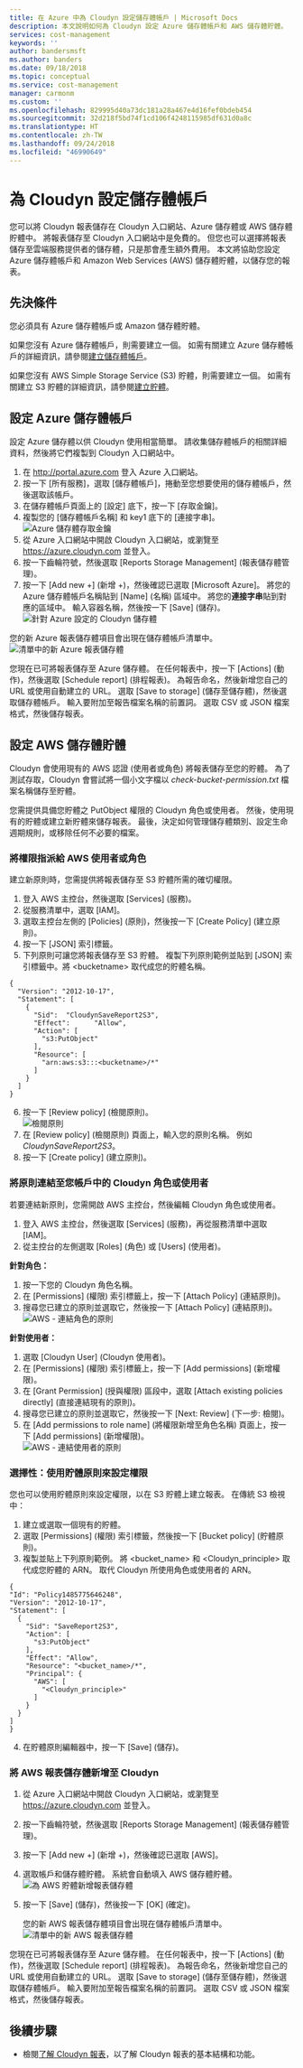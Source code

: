 ```yaml
---
title: 在 Azure 中為 Cloudyn 設定儲存體帳戶 | Microsoft Docs
description: 本文說明如何為 Cloudyn 設定 Azure 儲存體帳戶和 AWS 儲存體貯體。
services: cost-management
keywords: ''
author: bandersmsft
ms.author: banders
ms.date: 09/18/2018
ms.topic: conceptual
ms.service: cost-management
manager: carmonm
ms.custom: ''
ms.openlocfilehash: 829995d40a73dc181a28a467e4d16fef0bdeb454
ms.sourcegitcommit: 32d218f5bd74f1cd106f4248115985df631d0a8c
ms.translationtype: HT
ms.contentlocale: zh-TW
ms.lasthandoff: 09/24/2018
ms.locfileid: "46990649"
---
```

# <a name="configure-storage-accounts-for-cloudyn"></a>為 Cloudyn 設定儲存體帳戶

<!--- intent: As a Cloudyn user, I want to configure Cloudyn to use my cloud service provider storage account to store my reports. -->

您可以將 Cloudyn 報表儲存在 Cloudyn 入口網站、Azure 儲存體或 AWS 儲存體貯體中。 將報表儲存至 Cloudyn 入口網站中是免費的。 但您也可以選擇將報表儲存至雲端服務提供者的儲存體，只是那會產生額外費用。 本文將協助您設定 Azure 儲存體帳戶和 Amazon Web Services (AWS) 儲存體貯體，以儲存您的報表。

## <a name="prerequisites"></a>先決條件

您必須具有 Azure 儲存體帳戶或 Amazon 儲存體貯體。

如果您沒有 Azure 儲存體帳戶，則需要建立一個。 如需有關建立 Azure 儲存體帳戶的詳細資訊，請參閱[建立儲存體帳戶](../storage/common/storage-quickstart-create-account.md)。

如果您沒有 AWS Simple Storage Service (S3) 貯體，則需要建立一個。 如需有關建立 S3 貯體的詳細資訊，請參閱[建立貯體](https://docs.aws.amazon.com/AmazonS3/latest/gsg/CreatingABucket.html)。

## <a name="configure-your-azure-storage-account"></a>設定 Azure 儲存體帳戶

設定 Azure 儲存體以供 Cloudyn 使用相當簡單。 請收集儲存體帳戶的相關詳細資料，然後將它們複製到 Cloudyn 入口網站中。

1. 在 http://portal.azure.com 登入 Azure 入口網站。
2. 按一下 [所有服務]，選取 [儲存體帳戶]，捲動至您想要使用的儲存體帳戶，然後選取該帳戶。
3. 在儲存體帳戶頁面上的 [設定] 底下，按一下 [存取金鑰]。
4. 複製您的 [儲存體帳戶名稱] 和 key1 底下的 [連接字串]。  
![Azure 儲存體存取金鑰](./media/storage-accounts/azure-storage-access-keys.png)  
5. 從 Azure 入口網站中開啟 Cloudyn 入口網站，或瀏覽至 https://azure.cloudyn.com 並登入。
6. 按一下齒輪符號，然後選取 [Reports Storage Management] \(報表儲存體管理\)。
7. 按一下 [Add new +] \(新增 +\)，然後確認已選取 [Microsoft Azure]。 將您的 Azure 儲存體帳戶名稱貼到 [Name] \(名稱\) 區域中。 將您的**連接字串**貼到對應的區域中。 輸入容器名稱，然後按一下 [Save] \(儲存\)。  
![針對 Azure 設定的 Cloudyn 儲存體](./media/storage-accounts/azure-cloudyn-storage.png)

  您的新 Azure 報表儲存體項目會出現在儲存體帳戶清單中。  
    ![清單中的新 Azure 報表儲存體](./media/storage-accounts/azure-storage-entry.png)


您現在已可將報表儲存至 Azure 儲存體。 在任何報表中，按一下 [Actions] \(動作\)，然後選取 [Schedule report] \(排程報表\)。 為報告命名，然後新增您自己的 URL 或使用自動建立的 URL。 選取 [Save to storage] \(儲存至儲存體\)，然後選取儲存體帳戶。 輸入要附加至報告檔案名稱的前置詞。 選取 CSV 或 JSON 檔案格式，然後儲存報表。

## <a name="configure-an-aws-storage-bucket"></a>設定 AWS 儲存體貯體

Cloudyn 會使用現有的 AWS 認證 (使用者或角色) 將報表儲存至您的貯體。 為了測試存取，Cloudyn 會嘗試將一個小文字檔以 _check-bucket-permission.txt_ 檔案名稱儲存至貯體。

您需提供具備您貯體之 PutObject 權限的 Cloudyn 角色或使用者。 然後，使用現有的貯體或建立新貯體來儲存報表。 最後，決定如何管理儲存體類別、設定生命週期規則，或移除任何不必要的檔案。

###  <a name="assign-permissions-to-your-aws-user-or-role"></a>將權限指派給 AWS 使用者或角色

建立新原則時，您需提供將報表儲存至 S3 貯體所需的確切權限。

1. 登入 AWS 主控台，然後選取 [Services] \(服務\)。
2. 從服務清單中，選取 [IAM]。
3. 選取主控台左側的 [Policies] \(原則\)，然後按一下 [Create Policy] \(建立原則\)。
4. 按一下 [JSON] 索引標籤。
5. 下列原則可讓您將報表儲存至 S3 貯體。 複製下列原則範例並貼到 [JSON] 索引標籤中。將 &lt;bucketname&gt; 取代成您的貯體名稱。

  ```
{
    "Version": "2012-10-17",
    "Statement": [
      {
        "Sid":  "CloudynSaveReport2S3",
        "Effect":      "Allow",
        "Action": [
          "s3:PutObject"
        ],
        "Resource": [
          "arn:aws:s3:::<bucketname>/*"
        ]
      }
    ]
}
```

6. 按一下 [Review policy] \(檢閱原則\)。  
    ![檢閱原則](./media/storage-accounts/aws-policy.png)  
7. 在 [Review policy] \(檢閱原則\) 頁面上，輸入您的原則名稱。 例如 _CloudynSaveReport2S3_。
8. 按一下 [Create policy] \(建立原則\)。

### <a name="attach-the-policy-to-a-cloudyn-role-or-user-in-your-account"></a>將原則連結至您帳戶中的 Cloudyn 角色或使用者

若要連結新原則，您需開啟 AWS 主控台，然後編輯 Cloudyn 角色或使用者。

1. 登入 AWS 主控台，然後選取 [Services] \(服務\)，再從服務清單中選取 [IAM]。
2. 從主控台的左側選取 [Roles] \(角色\) 或 [Users] \(使用者\)。

**針對角色：**

  1. 按一下您的 Cloudyn 角色名稱。
  2. 在 [Permissions] \(權限\) 索引標籤上，按一下 [Attach Policy] \(連結原則\)。
  3. 搜尋您已建立的原則並選取它，然後按一下 [Attach Policy] \(連結原則\)。
    ![AWS - 連結角色的原則](./media/storage-accounts/aws-attach-policy-role.png)

**針對使用者：**

1. 選取 [Cloudyn User] \(Cloudyn 使用者\)。
2. 在 [Permissions] \(權限\) 索引標籤上，按一下 [Add permissions] \(新增權限\)。
3. 在 [Grant Permission] \(授與權限\) 區段中，選取 [Attach existing policies directly] \(直接連結現有的原則\)。
4. 搜尋您已建立的原則並選取它，然後按一下 [Next: Review] \(下一步: 檢閱\)。
5. 在 [Add permissions to role name] \(將權限新增至角色名稱\) 頁面上，按一下 [Add permissions] \(新增權限\)。  
    ![AWS - 連結使用者的原則](./media/storage-accounts/aws-attach-policy-user.png)


### <a name="optional-set-permission-with-bucket-policy"></a>選擇性：使用貯體原則來設定權限

您也可以使用貯體原則來設定權限，以在 S3 貯體上建立報表。 在傳統 S3 檢視中：

1. 建立或選取一個現有的貯體。
2. 選取 [Permissions] \(權限\) 索引標籤，然後按一下 [Bucket policy] \(貯體原則\)。
3. 複製並貼上下列原則範例。 將 &lt;bucket\_name&gt; 和 &lt;Cloudyn\_principle&gt; 取代成您貯體的 ARN。 取代 Cloudyn 所使用角色或使用者的 ARN。

  ```
{
  "Id": "Policy1485775646248",
  "Version": "2012-10-17",
  "Statement": [
    {
      "Sid": "SaveReport2S3",
      "Action": [
        "s3:PutObject"
      ],
      "Effect": "Allow",
      "Resource": "<bucket_name>/*",
      "Principal": {
        "AWS": [
          "<Cloudyn_principle>"
        ]
      }
    }
  ]
}
```

4. 在貯體原則編輯器中，按一下 [Save] \(儲存\)。

### <a name="add-aws-report-storage-to-cloudyn"></a>將 AWS 報表儲存體新增至 Cloudyn

1. 從 Azure 入口網站中開啟 Cloudyn 入口網站，或瀏覽至 https://azure.cloudyn.com 並登入。
2. 按一下齒輪符號，然後選取 [Reports Storage Management] \(報表儲存體管理\)。
3. 按一下 [Add new +] \(新增 +\)，然後確認已選取 [AWS]。
4. 選取帳戶和儲存體貯體。 系統會自動填入 AWS 儲存體貯體。  
    ![為 AWS 貯體新增報表儲存體](./media/storage-accounts/aws-cloudyn-storage.png)  
5. 按一下 [Save] \(儲存\)，然後按一下 [OK] \(確定\)。

    您的新 AWS 報表儲存體項目會出現在儲存體帳戶清單中。  
    ![清單中的新 AWS 報表儲存體](./media/storage-accounts/aws-storage-entry.png)


您現在已可將報表儲存至 Azure 儲存體。 在任何報表中，按一下 [Actions] \(動作\)，然後選取 [Schedule report] \(排程報表\)。 為報告命名，然後新增您自己的 URL 或使用自動建立的 URL。 選取 [Save to storage] \(儲存至儲存體\)，然後選取儲存體帳戶。 輸入要附加至報告檔案名稱的前置詞。 選取 CSV 或 JSON 檔案格式，然後儲存報表。

## <a name="next-steps"></a>後續步驟

- 檢閱[了解 Cloudyn 報表](understanding-cost-reports.md)，以了解 Cloudyn 報表的基本結構和功能。
